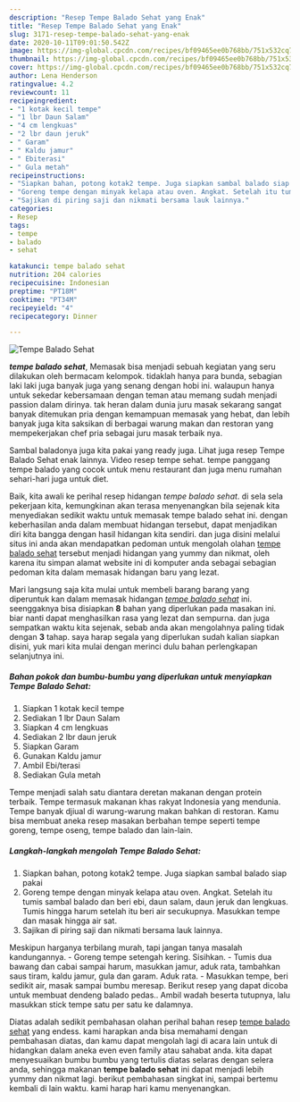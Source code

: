 ```yaml
---
description: "Resep Tempe Balado Sehat yang Enak"
title: "Resep Tempe Balado Sehat yang Enak"
slug: 3171-resep-tempe-balado-sehat-yang-enak
date: 2020-10-11T09:01:50.542Z
image: https://img-global.cpcdn.com/recipes/bf09465ee0b768bb/751x532cq70/tempe-balado-sehat-foto-resep-utama.jpg
thumbnail: https://img-global.cpcdn.com/recipes/bf09465ee0b768bb/751x532cq70/tempe-balado-sehat-foto-resep-utama.jpg
cover: https://img-global.cpcdn.com/recipes/bf09465ee0b768bb/751x532cq70/tempe-balado-sehat-foto-resep-utama.jpg
author: Lena Henderson
ratingvalue: 4.2
reviewcount: 11
recipeingredient:
- "1 kotak kecil tempe"
- "1 lbr Daun Salam"
- "4 cm lengkuas"
- "2 lbr daun jeruk"
- " Garam"
- " Kaldu jamur"
- " Ebiterasi"
- " Gula metah"
recipeinstructions:
- "Siapkan bahan, potong kotak2 tempe. Juga siapkan sambal balado siap pakai"
- "Goreng tempe dengan minyak kelapa atau oven. Angkat. Setelah itu tumis sambal balado dan beri ebi, daun salam, daun jeruk dan lengkuas. Tumis hingga harum setelah itu beri air secukupnya. Masukkan tempe dan masak hingga air sat."
- "Sajikan di piring saji dan nikmati bersama lauk lainnya."
categories:
- Resep
tags:
- tempe
- balado
- sehat

katakunci: tempe balado sehat 
nutrition: 204 calories
recipecuisine: Indonesian
preptime: "PT18M"
cooktime: "PT34M"
recipeyield: "4"
recipecategory: Dinner

---
```



![Tempe Balado Sehat](https://img-global.cpcdn.com/recipes/bf09465ee0b768bb/751x532cq70/tempe-balado-sehat-foto-resep-utama.jpg)

<b><i>tempe balado sehat</i></b>, Memasak bisa menjadi sebuah kegiatan yang seru dilakukan oleh bermacam kelompok. tidaklah hanya para bunda, sebagian laki laki juga banyak juga yang senang dengan hobi ini. walaupun hanya untuk sekedar kebersamaan dengan teman atau memang sudah menjadi passion dalam dirinya. tak heran dalam dunia juru masak sekarang sangat banyak ditemukan pria dengan kemampuan memasak yang hebat, dan lebih banyak juga kita saksikan di berbagai warung makan dan restoran yang mempekerjakan chef pria sebagai juru masak terbaik nya.

Sambal baladonya juga kita pakai yang ready juga. Lihat juga resep Tempe Balado Sehat enak lainnya. Video resep tempe sehat. tempe panggang tempe balado yang cocok untuk menu restaurant dan juga menu rumahan sehari-hari juga untuk diet.

Baik, kita awali ke perihal resep hidangan <i>tempe balado sehat</i>. di sela sela pekerjaan kita, kemungkinan akan terasa menyenangkan bila sejenak kita menyediakan sedikit waktu untuk memasak tempe balado sehat ini. dengan keberhasilan anda dalam membuat hidangan tersebut, dapat menjadikan diri kita bangga dengan hasil hidangan kita sendiri. dan juga disini melalui situs ini anda akan mendapatkan pedoman untuk mengolah olahan <u>tempe balado sehat</u> tersebut menjadi hidangan yang yummy dan nikmat, oleh karena itu simpan alamat website ini di komputer anda sebagai sebagian pedoman kita dalam memasak hidangan baru yang lezat.


Mari langsung saja kita mulai untuk membeli barang barang yang diperuntuk kan dalam memasak hidangan <u><i>tempe balado sehat</i></u> ini. seenggaknya bisa disiapkan <b>8</b> bahan yang diperlukan pada masakan ini. biar nanti dapat menghasilkan rasa yang lezat dan sempurna. dan juga sempatkan waktu kita sejenak, sebab anda akan mengolahnya paling tidak dengan <b>3</b> tahap. saya harap segala yang diperlukan sudah kalian siapkan disini, yuk mari kita mulai dengan merinci dulu bahan perlengkapan selanjutnya ini.

<!--inarticleads1-->

##### Bahan pokok dan bumbu-bumbu yang diperlukan untuk menyiapkan Tempe Balado Sehat:

1. Siapkan 1 kotak kecil tempe
1. Sediakan 1 lbr Daun Salam
1. Siapkan 4 cm lengkuas
1. Sediakan 2 lbr daun jeruk
1. Siapkan  Garam
1. Gunakan  Kaldu jamur
1. Ambil  Ebi/terasi
1. Sediakan  Gula metah


Tempe menjadi salah satu diantara deretan makanan dengan protein terbaik. Tempe termasuk makanan khas rakyat Indonesia yang mendunia. Tempe banyak djiual di warung-warung makan bahkan di restoran. Kamu bisa membuat aneka resep masakan berbahan tempe seperti tempe goreng, tempe oseng, tempe balado dan lain-lain. 

<!--inarticleads2-->

##### Langkah-langkah mengolah Tempe Balado Sehat:

1. Siapkan bahan, potong kotak2 tempe. Juga siapkan sambal balado siap pakai
1. Goreng tempe dengan minyak kelapa atau oven. Angkat. Setelah itu tumis sambal balado dan beri ebi, daun salam, daun jeruk dan lengkuas. Tumis hingga harum setelah itu beri air secukupnya. Masukkan tempe dan masak hingga air sat.
1. Sajikan di piring saji dan nikmati bersama lauk lainnya.


Meskipun harganya terbilang murah, tapi jangan tanya masalah kandungannya. - Goreng tempe setengah kering. Sisihkan. - Tumis dua bawang dan cabai sampai harum, masukkan jamur, aduk rata, tambahkan saus tiram, kaldu jamur, gula dan garam. Aduk rata. - Masukkan tempe, beri sedikit air, masak sampai bumbu meresap. Berikut resep yang dapat dicoba untuk membuat dendeng balado pedas.. Ambil wadah beserta tutupnya, lalu masukkan stick tempe satu per satu ke dalamnya. 

Diatas adalah sedikit pembahasan olahan perihal bahan resep <u>tempe balado sehat</u> yang endess. kami harapkan anda bisa memahami dengan pembahasan diatas, dan kamu dapat mengolah lagi di acara lain untuk di hidangkan dalam aneka even even family atau sahabat anda. kita dapat menyesuaikan bumbu bumbu yang tertulis diatas selaras dengan selera anda, sehingga makanan <b>tempe balado sehat</b> ini dapat menjadi lebih yummy dan nikmat lagi. berikut pembahasan singkat ini, sampai bertemu kembali di lain waktu. kami harap hari kamu menyenangkan.
